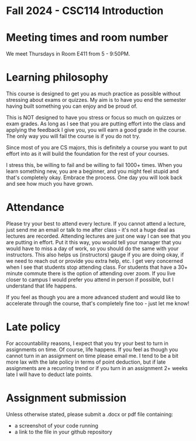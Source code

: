 # Fall 2024 - CSC114 Introduction

# Meeting times and room number
We meet Thursdays in Room E411 from 5 - 9:50PM.

# Learning philosophy  
This course is designed to get you as much practice as possible without stressing about exams or quizzes. My aim is to have you end the semester having built something you can enjoy and be proud of. 

This is NOT designed to have you stress or focus so much on quizzes or exam grades. As long as I see that you are putting effort into the class and applying the feedback I give you, you will earn a good grade in the course. The only way you will fail the course is if you do not try.

Since most of you are CS majors, this is definitely a course you want to put effort into as it will build the foundation for the rest of your 
courses. 

I stress this, be willing to fail and be willing to fail 1000+ times. When you learn something new, you are a beginner, and you might feel stupid and that's completely okay. Embrace the process. One day you will look back and see how much you have grown. 

# Attendance
Please try your best to attend every lecture. If you cannot attend a lecture, just send me an email or talk to me after class - it's not a huge deal as lectures are recorded. Attending lectures are just one way I can see that you are putting in effort. Put it this way, you would tell your manager that you would have to miss a day of work, so you should do the same with your instructors. This also helps us (instructors) gauge if you are doing okay, if we need to reach out or provide you extra help, etc. I get very concerned when I see that students stop attending class. For students that have a 30+ minute commute there is the option of attending over zoom. If you live closer to campus I would prefer you attend in person if possible, but I understand that life happens.


If you feel as though you are a more advanced student and would like to accelerate through the course, that's completely fine too - just let me know!

# Late policy
For accountability reasons, I expect that you try your best to turn in assignments on time. Of course, life happens. If you feel as though you cannot turn in an assignment on time please email me. I tend to be a bit more lax with the late policy in terms of point deduction, but if late assignments are a recurring trend or if you turn in an assignment 2+ weeks late I will have to deduct late points. 

# Assignment submission
Unless otherwise stated, please submit a .docx or pdf file containing:
- a screenshot of your code running
- a link to the file in your github repository

